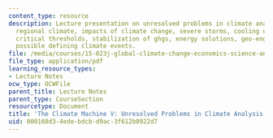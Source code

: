 ```yaml
---
content_type: resource
description: Lecture presentation on unresolved problems in climate analysis, predicting
  regional climate, impacts of climate change, severe storms, cooling effects of aerosols,
  critical thresholds, stabilization of ghgs, energy solutions, geo-engineering, and
  possible defining climate events.
file: /media/courses/15-023j-global-climate-change-economics-science-and-policy-spring-2008/000160d34edebdcbd9ac3f612b0922d7_lec23.pdf
file_type: application/pdf
learning_resource_types:
- Lecture Notes
ocw_type: OCWFile
parent_title: Lecture Notes
parent_type: CourseSection
resourcetype: Document
title: 'The Climate Machine V: Unresolved Problems in Climate Analysis'
uid: 000160d3-4ede-bdcb-d9ac-3f612b0922d7
---
```

